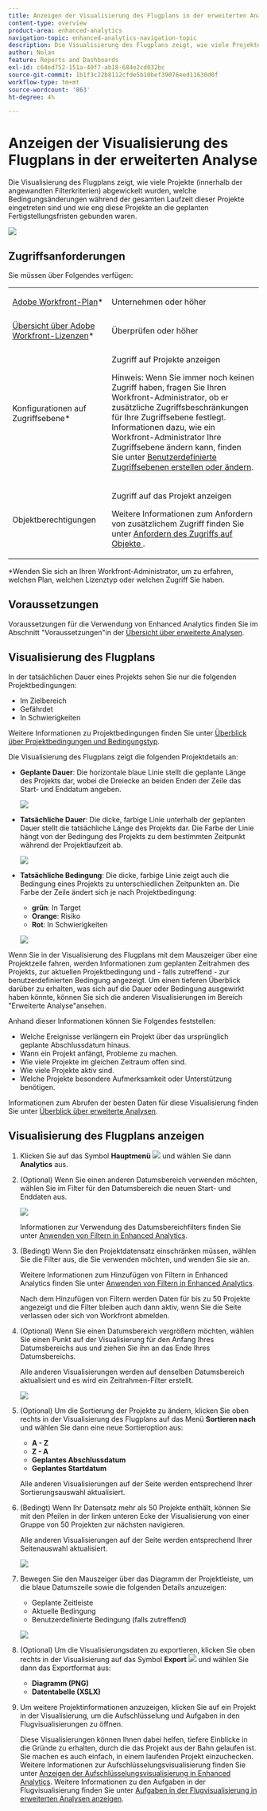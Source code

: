 ```yaml
---
title: Anzeigen der Visualisierung des Flugplans in der erweiterten Analyse
content-type: overview
product-area: enhanced-analytics
navigation-topic: enhanced-analytics-navigation-topic
description: Die Visualisierung des Flugplans zeigt, wie viele Projekte (innerhalb der angewandten Filterkriterien) abgewickelt wurden, welche Bedingungsänderungen während der gesamten Laufzeit dieser Projekte eingetreten sind und wie eng diese Projekte an die geplanten Fertigstellungsfristen gebunden waren.
author: Nolan
feature: Reports and Dashboards
exl-id: c64ed752-151a-40f7-ab18-684e2cd032bc
source-git-commit: 1b1f3c22b8112cfde5b10bef39076eed11630d0f
workflow-type: tm+mt
source-wordcount: '863'
ht-degree: 4%

---
```


# Anzeigen der Visualisierung des Flugplans in der erweiterten Analyse

Die Visualisierung des Flugplans zeigt, wie viele Projekte (innerhalb der angewandten Filterkriterien) abgewickelt wurden, welche Bedingungsänderungen während der gesamten Laufzeit dieser Projekte eingetreten sind und wie eng diese Projekte an die geplanten Fertigstellungsfristen gebunden waren.

![](assets/flight-plan-350x132.png)

## Zugriffsanforderungen

Sie müssen über Folgendes verfügen:

<table style="table-layout:auto"> 
 <col> 
 <col> 
 <tbody> 
  <tr> 
   <td role="rowheader"><a href="https://www.workfront.com/plans" target="_blank">Adobe Workfront-Plan</a>*</td> 
   <td> <p>Unternehmen oder höher</p> </td> 
  </tr> 
  <tr> 
   <td role="rowheader"><a href="../administration-and-setup/add-users/access-levels-and-object-permissions/wf-licenses.md" class="MCXref xref">Übersicht über Adobe Workfront-Lizenzen</a>*</td> 
   <td> <p>Überprüfen oder höher</p> </td> 
  </tr> 
  <tr> 
   <td role="rowheader">Konfigurationen auf Zugriffsebene*</td> 
   <td> <p>Zugriff auf Projekte anzeigen</p> <p>Hinweis: Wenn Sie immer noch keinen Zugriff haben, fragen Sie Ihren Workfront-Administrator, ob er zusätzliche Zugriffsbeschränkungen für Ihre Zugriffsebene festlegt.<br>Informationen dazu, wie ein Workfront-Administrator Ihre Zugriffsebene ändern kann, finden Sie unter <a href="../administration-and-setup/add-users/configure-and-grant-access/create-modify-access-levels.md" class="MCXref xref">Benutzerdefinierte Zugriffsebenen erstellen oder ändern</a>.</p> </td> 
  </tr> 
  <tr> 
   <td role="rowheader">Objektberechtigungen</td> 
   <td> <p>Zugriff auf das Projekt anzeigen</p> <p>Weitere Informationen zum Anfordern von zusätzlichem Zugriff finden Sie unter <a href="../workfront-basics/grant-and-request-access-to-objects/request-access.md" class="MCXref xref">Anfordern des Zugriffs auf Objekte </a>.</p> </td> 
  </tr> 
 </tbody> 
</table>

&#42;Wenden Sie sich an Ihren Workfront-Administrator, um zu erfahren, welchen Plan, welchen Lizenztyp oder welchen Zugriff Sie haben.

## Voraussetzungen

Voraussetzungen für die Verwendung von Enhanced Analytics finden Sie im Abschnitt &quot;Voraussetzungen&quot;in der [Übersicht über erweiterte Analysen](../enhanced-analytics/enhanced-analytics-overview.md).

## Visualisierung des Flugplans

In der tatsächlichen Dauer eines Projekts sehen Sie nur die folgenden Projektbedingungen:

* Im Zielbereich
* Gefährdet
* In Schwierigkeiten

Weitere Informationen zu Projektbedingungen finden Sie unter [Überblick über Projektbedingungen und Bedingungstyp](../manage-work/projects/manage-projects/project-condition-and-condition-type.md).

Die Visualisierung des Flugplans zeigt die folgenden Projektdetails an:

* **Geplante Dauer**: Die horizontale blaue Linie stellt die geplante Länge des Projekts dar, wobei die Dreiecke an beiden Enden der Zeile das Start- und Enddatum angeben.

  ![](assets/planned-duration-line-350x37.png)

* **Tatsächliche Dauer**: Die dicke, farbige Linie unterhalb der geplanten Dauer stellt die tatsächliche Länge des Projekts dar. Die Farbe der Linie hängt von der Bedingung des Projekts zu dem bestimmten Zeitpunkt während der Projektlaufzeit ab.

  ![](assets/actual-duration-line.png)

* **Tatsächliche Bedingung**: Die dicke, farbige Linie zeigt auch die Bedingung eines Projekts zu unterschiedlichen Zeitpunkten an. Die Farbe der Zeile ändert sich je nach Projektbedingung:

   * **grün**: In Target
   * **Orange**: Risiko
   * **Rot**: In Schwierigkeiten

  ![](assets/actual-condition-color.png)

Wenn Sie in der Visualisierung des Flugplans mit dem Mauszeiger über eine Projektzeile fahren, werden Informationen zum geplanten Zeitrahmen des Projekts, zur aktuellen Projektbedingung und - falls zutreffend - zur benutzerdefinierten Bedingung angezeigt. Um einen tieferen Überblick darüber zu erhalten, was sich auf die Dauer oder Bedingung ausgewirkt haben könnte, können Sie sich die anderen Visualisierungen im Bereich &quot;Erweiterte Analyse&quot;ansehen.

Anhand dieser Informationen können Sie Folgendes feststellen:

* Welche Ereignisse verlängern ein Projekt über das ursprünglich geplante Abschlussdatum hinaus.
* Wann ein Projekt anfängt, Probleme zu machen.
* Wie viele Projekte im gleichen Zeitraum offen sind.
* Wie viele Projekte aktiv sind.
* Welche Projekte besondere Aufmerksamkeit oder Unterstützung benötigen.

Informationen zum Abrufen der besten Daten für diese Visualisierung finden Sie unter [Überblick über erweiterte Analysen](../enhanced-analytics/enhanced-analytics-overview.md).

## Visualisierung des Flugplans anzeigen

1. Klicken Sie auf das Symbol **Hauptmenü** ![](assets/main-menu-icon-16x12.png) und wählen Sie dann **Analytics** aus.
1. (Optional) Wenn Sie einen anderen Datumsbereich verwenden möchten, wählen Sie im Filter für den Datumsbereich die neuen Start- und Enddaten aus.

   ![](assets/filters-select-date-range-350x344.png)

   Informationen zur Verwendung des Datumsbereichfilters finden Sie unter [Anwenden von Filtern in Enhanced Analytics](../enhanced-analytics/use-enhanced-analytics-filters.md).

1. (Bedingt) Wenn Sie den Projektdatensatz einschränken müssen, wählen Sie die Filter aus, die Sie verwenden möchten, und wenden Sie sie an.

   Weitere Informationen zum Hinzufügen von Filtern in Enhanced Analytics finden Sie unter [Anwenden von Filtern in Enhanced Analytics](../enhanced-analytics/use-enhanced-analytics-filters.md).

   Nach dem Hinzufügen von Filtern werden Daten für bis zu 50 Projekte angezeigt und die Filter bleiben auch dann aktiv, wenn Sie die Seite verlassen oder sich von Workfront abmelden.

1. (Optional) Wenn Sie einen Datumsbereich vergrößern möchten, wählen Sie einen Punkt auf der Visualisierung für den Anfang Ihres Datumsbereichs aus und ziehen Sie ihn an das Ende Ihres Datumsbereichs.

   Alle anderen Visualisierungen werden auf denselben Datumsbereich aktualisiert und es wird ein Zeitrahmen-Filter erstellt.

   ![](assets/timeframe-filter-350x220.png)

1. (Optional) Um die Sortierung der Projekte zu ändern, klicken Sie oben rechts in der Visualisierung des Flugplans auf das Menü **Sortieren nach** und wählen Sie dann eine neue Sortieroption aus:

   * **A - Z**
   * **Z - A**
   * **Geplantes Abschlussdatum**
   * **Geplantes Startdatum**

   Alle anderen Visualisierungen auf der Seite werden entsprechend Ihrer Sortierungsauswahl aktualisiert.

1. (Bedingt) Wenn Ihr Datensatz mehr als 50 Projekte enthält, können Sie mit den Pfeilen in der linken unteren Ecke der Visualisierung von einer Gruppe von 50 Projekten zur nächsten navigieren.

   Alle anderen Visualisierungen auf der Seite werden entsprechend Ihrer Seitenauswahl aktualisiert.

   ![](assets/pagination-350x118.png)

1. Bewegen Sie den Mauszeiger über das Diagramm der Projektleiste, um die blaue Datumszeile sowie die folgenden Details anzuzeigen:

   * Geplante Zeitleiste
   * Aktuelle Bedingung
   * Benutzerdefinierte Bedingung (falls zutreffend)

   ![](assets/project-bar-graph-350x143.png)

1. (Optional) Um die Visualisierungsdaten zu exportieren, klicken Sie oben rechts in der Visualisierung auf das Symbol **Export** ![](assets/export.png) und wählen Sie dann das Exportformat aus:

   * **Diagramm (PNG)**
   * **Datentabelle (XSLX)**

1. Um weitere Projektinformationen anzuzeigen, klicken Sie auf ein Projekt in der Visualisierung, um die Aufschlüsselung und Aufgaben in den Flugvisualisierungen zu öffnen.

   Diese Visualisierungen können Ihnen dabei helfen, tiefere Einblicke in die Gründe zu erhalten, durch die das Projekt aus der Bahn gelaufen ist. Sie machen es auch einfach, in einem laufenden Projekt einzuchecken.\
   Weitere Informationen zur Aufschlüsselungsvisualisierung finden Sie unter [Anzeigen der Aufschlüsselungsvisualisierung in Enhanced Analytics](../enhanced-analytics/burndown-overview.md). Weitere Informationen zu den Aufgaben in der Flugvisualisierung finden Sie unter [Aufgaben in der Flugvisualisierung in erweiterten Analysen anzeigen](../enhanced-analytics/tasks-in-flight-overview.md).


